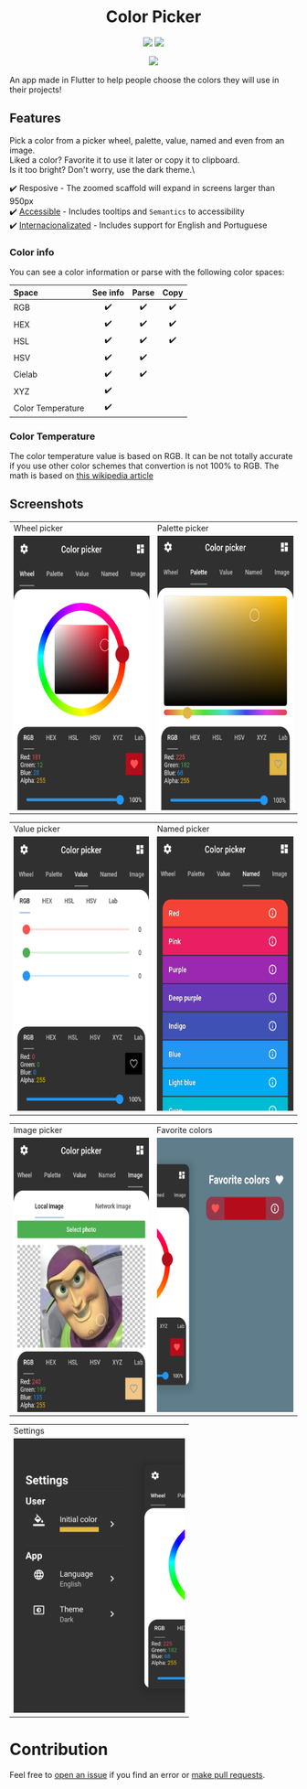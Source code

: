 <div>
  <h1 align="center">Color Picker</h1>
  <p align="center" >
    <a title="Github License">
      <img src="https://img.shields.io/github/license/bdlukaa/color-picker" />
    </a>
    <a title="PRs are welcome">
      <img src="https://img.shields.io/badge/PRs-welcome-brightgreen.svg" />
    </a>
  <div>
  <p align="center">
    <a title="Buy me a coffee" href="https://www.buymeacoffee.com/bdlukaa">
      <img src="https://img.buymeacoffee.com/button-api/?text=Buy me a coffee&emoji=&slug=bdlukaa&button_colour=FF5F5F&font_colour=ffffff&font_family=Lato&outline_colour=000000&coffee_colour=FFDD00">
    </a>
  </p>

An app made in Flutter to help people choose the colors they will use in their projects!

</div>

## Features

Pick a color from a picker wheel, palette, value, named and even from an image.\
Liked a color? Favorite it to use it later or copy it to clipboard.\
Is it too bright? Don't worry, use the dark theme.\

✔️ Resposive - The zoomed scaffold will expand in screens larger than 950px\
✔️ [Accessible](https://flutter.dev/docs/development/accessibility-and-localization/accessibility) - Includes tooltips and `Semantics` to accessibility\
✔️ [Internacionalizated](https://flutter.dev/docs/development/accessibility-and-localization/internationalization) - Includes support for English and Portuguese

### Color info

You can see a color information or parse with the following color spaces:

| Space             | See info | Parse | Copy |
| :---------------- | :------: | :---: | :--: |
| RGB               |    ✔️    |  ✔️   |  ✔️  |
| HEX               |    ✔️    |  ✔️   |  ✔️  |
| HSL               |    ✔️    |  ✔️   |  ✔️  |
| HSV               |    ✔️    |  ✔️   |      |
| Cielab            |    ✔️    |  ✔️   |      |
| XYZ               |    ✔️    |       |      |
| Color Temperature |    ✔️    |       |      |

### Color Temperature

The color temperature value is based on RGB. It can be not totally accurate if you use other color schemes that convertion is not 100% to RGB. The math is based on [this wikipedia article](https://en.wikipedia.org/wiki/Color_temperature)

## Screenshots

<!-- Use html in here because markdown does not support width and height -->
<table>
  <tr>
    <td>Wheel picker</td>
    <td>Palette picker</td>
  </tr>
  <tr>
    <td><img src="screenshots/wheel_picker.png" width=300 height=480></td>
    <td><img src="screenshots/palette_picker.png" width=300 height=480></td>
  </tr>
</table>
<table>
  <tr>
    <td>Value picker</td>
    <td>Named picker</td>
  </tr>
  <tr>
    <td><img src="screenshots/value_picker.png" width=300 height=480></td>
    <td><img src="screenshots/named_picker.png" width=300 height=480></td>
  </tr>
</table>
<table>
  <tr>
    <td>Image picker</td>
    <td>Favorite colors</td>
  </tr>
  <tr>
    <td><img src="screenshots/image_picker.png" width=300 height=480></td>
    <td><img src="screenshots/favorite_colors.png" width=300 height=480></td>
  </tr>
</table>
<table>
  <tr>
    <td>Settings</td>
  </tr>
  <tr>
    <td><img src="screenshots/settings.png" width=300 height=480></td>
  </tr>
</table>

# Contribution

Feel free to [open an issue](https://github.com/bdlukaa/color-picker/issues/new) if you find an error or [make pull requests](https://github.com/bdlukaa/color-picker/pulls).
